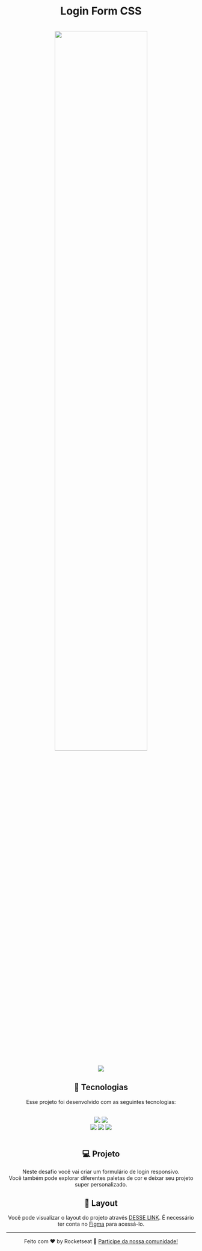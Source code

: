 # 
<h1 align="center"> Login Form CSS </h1><br>
<div align="center">
  
<img src="https://repository-images.githubusercontent.com/655877615/e7c43a79-e64e-4a5c-9167-545a0620202c" width="70%">
  <br>
<br><img src="http://img.shields.io/static/v1?label=STATUS&message=CONCLUIDO%20COM%20SUCESSO&color=GREEN&style=for-the-badge"/><br>
  
  ## 🚀 Tecnologias

<p>Esse projeto foi desenvolvido com as seguintes tecnologias:</p>
<br><div>
<img src="https://img.shields.io/badge/HTML5-E34F26?style=for-the-badge&logo=html5&logoColor=white">
<img src="https://img.shields.io/badge/CSS3-1572B6?style=for-the-badge&logo=css3&logoColor=white"/>

<br>
<img src="https://img.shields.io/badge/GIT-E44C30?style=for-the-badge&logo=git&logoColor=white"/>
<img src="https://img.shields.io/badge/GitHub-100000?style=for-the-badge&logo=github&logoColor=white"/>
<img src="https://img.shields.io/badge/Figma-F24E1E?style=for-the-badge&logo=figma&logoColor=white"/>   
</div>
<br>
  
 ## 💻 Projeto

Neste desafio você vai criar um formulário de login responsivo. <br>Você também pode explorar diferentes paletas de cor e deixar seu projeto super personalizado. 
  
  ## 🔖 Layout

Você pode visualizar o layout do projeto através [DESSE LINK](https://www.figma.com/file/jOTjZcy7R0GxGPtYvAaDNJ/Login-Form-%E2%80%A2-Desafio-Discover-(Community)-(Copy)?type=design&node-id=3417-321&t=mihD5HDfUkcvICPv-0). É necessário ter conta no [Figma](https://figma.com) para acessá-lo.
  
  
  ---

Feito com ♥ by Rocketseat 🚀 [Participe da nossa comunidade!](https://discord.gg/rocketseat)
